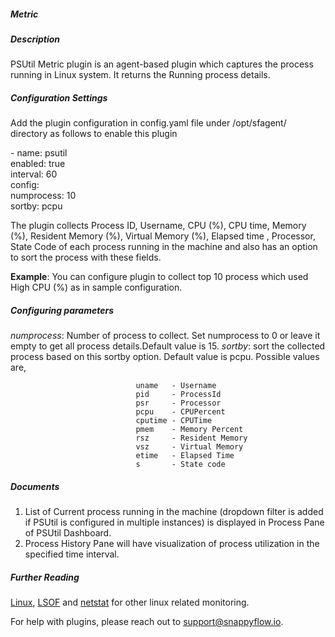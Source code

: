 ##### Metric

##### Description

PSUtil Metric plugin is an agent-based plugin which captures the process running in Linux system. It returns the Running process details. 

##### Configuration Settings

Add the plugin configuration in config.yaml file under /opt/sfagent/ directory as follows to enable this plugin

<div class="sfpollerExample">
  <div> - name: psutil</div>
  <div class="innerLeft">
    <div>enabled: true</div>
    <div>interval: 60</div>
    <div>config:</div>
    <div class="innerLeft">
      <div>numprocess: 10</div>
      <div>sortby: pcpu</div>
    </div>
  </div>
</div>

The plugin collects Process ID, Username, CPU (%), CPU time, Memory (%), Resident Memory (%), Virtual Memory (%), Elapsed time , Processor, State Code of each process running in the machine and also has an option to sort the process with these fields.

**Example**: You can configure plugin to collect top 10 process which used High CPU (%) as in sample configuration.

##### Configuring parameters

*numprocess*:  Number of process to collect. Set numprocess to 0 or leave it empty to get all process details.Default value is 15.
*sortby*: sort the collected process based on this sortby option. Default value is pcpu. Possible values 
are,

```
                            uname	- Username
                            pid		- ProcessId
                            psr     - Processor
                            pcpu    - CPUPercent
                            cputime - CPUTime
                            pmem    - Memory Percent
                            rsz     - Resident Memory
                            vsz     - Virtual Memory
                            etime   - Elapsed Time
                            s       - State code
```



##### Documents

1.	List of Current process running in the machine (dropdown filter is added if PSUtil is configured in multiple instances) is displayed in Process Pane of PSUtil Dashboard.
2.	Process History Pane will have visualization of process utilization in the specified time interval.

##### Further Reading

[Linux](../linux/documentation.md), [LSOF](../lsof/documentation.md) and [netstat](../netstat/documentation.md) for other linux related monitoring.

For help with plugins, please reach out to [support@snappyflow.io](mailto:support@snappyflow.io).

